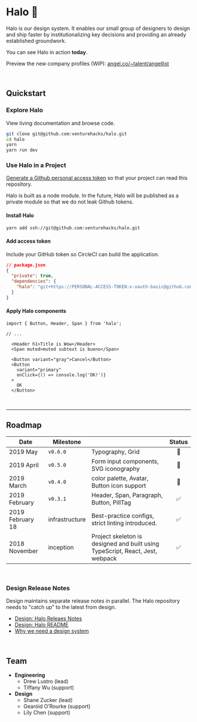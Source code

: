 # Halo :angel:

Halo is our design system. It enables our small group of designers to design and ship faster by institutionalizing key decisions and providing an already established groundwork. 

You can see Halo in action **today**.

Preview the new company profiles (WIP): [angel.co/~talent/angellist](https://angel.co/~talent/angellist)

&nbsp;

## Quickstart

### Explore Halo

View living documentation and browse code.

```bash
git clone git@github.com:venturehacks/halo.git
cd halo
yarn
yarn run dev
```

### Use Halo in a Project

[Generate a Github personal access token](https://github.com/settings/tokens) so that your project can read this repository.

Halo is built as a node module. In the future, Halo will be published as a private module so that we do not leak Github tokens.

#### Install Halo

```bash
yarn add ssh://git@github.com:venturehacks/halo.git
```

#### Add access token

Include your GitHub token so CircleCI can build the application.

```json
// package.json
{
  "private": true,
  "dependencies": {
    "halo": "git+https://PERSONAL-ACCESS-TOKEN:x-oauth-basic@github.com/venturehacks/halo#stable"
  }
}
```

#### Apply Halo components

```tsx
import { Button, Header, Span } from 'halo';

// ...

  <Header h1>Title is Wow</Header>
  <Span muted>muted subtext is bueno</Span>

  <Button variant="gray">Cancel</Button>
  <Button
    variant="primary"
    onClick={() => console.log('OK!')}
  >
    OK
  </Button>
```

&nbsp;

---

## Roadmap

| Date |  Milestone |   | Status |
|---|---|---|:---:|
| 2019 May | `v0.6.0` | Typography, Grid | 🔶 |
| 2019 April | `v0.5.0` | Form input components, SVG iconography | 🔶 |
| 2019 March | `v0.4.0` | color palette, Avatar, Button icon support | 🔶 |
| 2019 February | `v0.3.1` | Header, Span, Paragraph, Button, PillTag | ✅ |
| 2019 February 18 | infrastructure | Best-practice configs, strict linting introduced. | ✅ |
| 2018 November | inception | Project skeleton is designed and built using TypeScript, React, Jest, webpack | ✅ |

&nbsp;

### Design Release Notes

Design maintains separate release notes in parallel. The Halo repository needs to "catch up" to the latest from design.

- [Design: Halo Releaes Notes](https://venturehacks.quip.com/zb36AxAbZnBi/Halo-Design-Release-Notes)
- [Design: Halo README](https://venturehacks.quip.com/zb36AxAbZnBi/Halo-Design-Release-Notes)
- [Why we need a design system](https://venturehacks.quip.com/brjDAYTIUyqO/A-design-system-for-AngelList)

&nbsp;

## Team

- **Engineering**
  - Drew Lustro (lead)
  - Tiffany Wu (support)
- **Design**
  - Shane Zucker (lead)
  - Gearóid O’Rourke (support)
  - Lily Chen (support)
